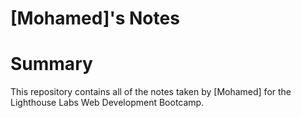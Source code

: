 # [Mohamed]'s Notes
# Summary 

This repository contains all of the notes taken by [Mohamed] for the Lighthouse Labs Web Development Bootcamp.